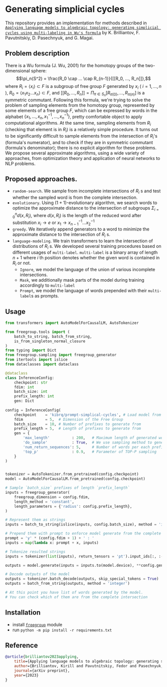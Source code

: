 # Generating simplicial cycles
This repository provides an implementation for methods described in [`Applying language models to algebraic topology: generating simplicial cycles using multi-labeling in Wu's formula`]() by K. Brilliantov, F. Pavutnitskiy, D. Pasechnyuk, and G. Magai.

## Problem description
There is a Wu formula (J. Wu, 2001) for the homotopy groups of the two-dimensional sphere:
$$\pi_n(S^2) = \frac{R_0 \cap ... \cap R_{n-1}}{[[R_0, ..., R_n]]},$$
where $R_i = \langle x_i \rangle \subset F$ is a subgroup of free group $F$ generated by $x_i$ ( $i=1, ..., n$ ), $R_0 = \langle x_1 x_2 ... x_n \rangle \subset F$, and $[[R_0, ..., R_n]] = \Pi_{\pi \in S_n} [R_{\pi(0)}, ..., R_{\pi(n)}]$ is a symmetric commutant. Following this formula, we're trying to solve the problem of sampling elements from the homotopy group, represented by some elements of a free group $F$, which can be expressed by words in the alphabet $\{ x_1, ..., x_n, x_1^{-1}, ..., x_n^{-1} \}$, pretty comfortable object to apply computational algorithms. At the same time, sampling elements from $R_i$ (checking that element is in $R_i$) is a relatively simple procedure. It turns out to be significantly difficult to sample elements from the intersection of $R_i$'s (formula's numerator), and to check if they are in symmetric commutant (formula's denominator); there is no explicit algorithm for these problems. We propose several approximate algorithms, using a wide variety of approaches, from optimization theory and application of neural networks to NLP problems.

## Proposed approaches.
- `random-search`. We sample from incomplete intersections of $R_i$ s and test whether the sampled word is from the complete intersection.
- `evolutionary`. Using $(1+1)$-evolutionary algorithm, we search words to optimize the approximate distance to the intersection of subgroups $\Sigma_{i=0}^{n} d(x, R_i)$, where $d(x, R_i)$ is the length of the reduced word after substitution $x_i \to e$ or $x_1 \to x_{n-1}^{-1} \dots x_2^{-1}$
- `greedy`. We iteratively append generators to a word to minimize the approximate distance to the intersection of $R_i$ s.
- `language-modeling`. We train transformers to learn the intersection of distributions of $R_i$ s. We developed several training procedures based on different usages of `multi-label`. `multi-label` is a binary array of length $n + 1$ where $i$ th position denotes whether the given word is contained in $R_i$ or not.
  - `Ignore`, we model the language of the union of various incomplete intersections.
  - `Mask`, we additionally mask parts of the model during training accordingly to `multi-label`
  - `Prompt`, we model the language of words prepended with their `multi-label`s as prompts.
 
## Usage
```py
from transformers import AutoModelForCausalLM, AutoTokenizer

from freegroup.tools import (
    batch_to_string, batch_from_string,
    is_from_singleton_normal_closure
)
from typing import Dict
from freegroup.sampling import freegroup_generator
from itertools import islice
from dataclasses import dataclass

@dataclass
class InferenceConfig:
    checkpoint: str
    fdim: int
    batch_size: int
    prefix_length: int
    gen: Dict
        
config = InferenceConfig(
    checkpoint    = 'kibrq/prompt-simplical-cycles', # Load model from this checkpoint 
    fdim          = 5,  # Dimension of the Free Group
    batch_size    = 10, # Number of prefixes to generate from
    prefix_length = 5,  # Length of prefixes to generate from
    gen = {
        'max_length'          : 200,   # Maximum length of generated words
        'do_sample'           : True,  # We use sampling method to generate words
        'num_return_sequences': 5,     # Number of words per each prefix
        'top_p'               : 0.9,   # Parameter of TOP-P sampling
    }
)


tokenizer = AutoTokenizer.from_pretrained(config.checkpoint)
model = AutoModelForCausalLM.from_pretrained(config.checkpoint)

# Sample `batch_size` prefixes of length `prefix_length`
inputs = freegroup_generator(
    freegroup_dimension = config.fdim,
    length_method = 'constant',
    length_parameters = {'radius': config.prefix_length},
)

# Represent them as strings
inputs = batch_to_string(islice(inputs, config.batch_size), method = 'integer')

# Prepend them with prompt to enforce model generate from the complete intersection
prompt = 'y' * (config.fdim + 1) + ' : '
inputs = map(lambda x: prompt + x, inputs)

# Tokenize resulted strings
inputs = tokenizer(list(inputs), return_tensors = 'pt').input_ids[:, :-1]

outputs = model.generate(inputs = inputs.to(model.device), **config.gen)

# Decode outputs of the model
outputs = tokenizer.batch_decode(outputs, skip_special_tokens = True)
outputs = batch_from_string(outputs, method = 'integer')

# At this point you have list of words generated by the model.
# You can check which of them are from the complete intersection

```

## Installation
- install [`freegroup`](https://github.com/ml-in-algebraic-topology/freegroup) module
- run `python -m pip install -r requirements.txt`

## Reference
```bibtex
@article{brilliantov2023applying,
    title={Applying language models to algebraic topology: generating simplicial cycles using multi-labeling in Wu's formula},
    author={Brilliantov, Kirill and Pavutnitskiy, Fedor and Pasechnyuk, Dmitrii and Magai, German},
    journal={arXiv preprint},
    year={2023}
}
```

